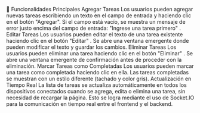 🌟 Funcionalidades Principales
Agregar Tareas
Los usuarios pueden agregar nuevas tareas escribiendo un texto en el campo de entrada y haciendo clic en el botón "Agregar".
Si el campo está vacío, se muestra un mensaje de error justo encima del campo de entrada: "Ingrese una tarea primero" .
Editar Tareas
Los usuarios pueden editar el texto de una tarea existente haciendo clic en el botón "Editar" .
Se abre una ventana emergente donde pueden modificar el texto y guardar los cambios.
Eliminar Tareas
Los usuarios pueden eliminar una tarea haciendo clic en el botón "Eliminar" .
Se abre una ventana emergente de confirmación antes de proceder con la eliminación.
Marcar Tareas como Completadas
Los usuarios pueden marcar una tarea como completada haciendo clic en ella.
Las tareas completadas se muestran con un estilo diferente (tachado y color gris).
Actualización en Tiempo Real
La lista de tareas se actualiza automáticamente en todos los dispositivos conectados cuando se agrega, edita o elimina una tarea, sin necesidad de recargar la página.
Esto se logra mediante el uso de Socket.IO para la comunicación en tiempo real entre el frontend y el backend.